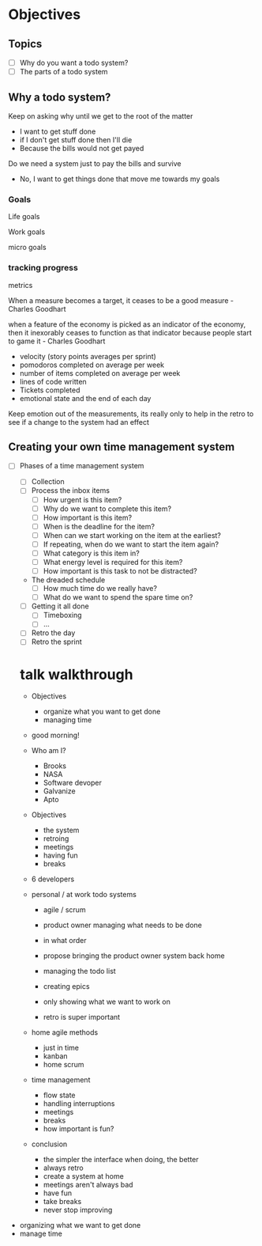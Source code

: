 # Objectives

## Topics

- [ ] Why do you want a todo system?
- [ ] The parts of a todo system

## Why a todo system?

Keep on asking why until we get to the root of the matter

- I want to get stuff done
- if I don't get stuff done then I'll die
- Because the bills would not get payed

Do we need a system just to pay the bills and survive

- No, I want to get things done that move me towards my goals

### Goals

Life goals

Work goals

micro goals

### tracking progress

metrics

When a measure becomes a target, it ceases to be a good measure -  Charles Goodhart

when a feature of the economy is picked as an indicator of the economy, then it inexorably ceases to function as that indicator because people start to game it - Charles Goodhart

- velocity (story points averages per sprint)
- pomodoros completed on average per week
- number of items completed on average per week
- lines of code written
- Tickets completed
- emotional state and the end of each day

Keep emotion out of the measurements, its really only to help in the retro to see if a change to the system had an effect

## Creating your own time management system

- [ ] Phases of a time management system
  - [ ] Collection
  - [ ] Process the inbox items
    - [ ] How urgent is this item?
    - [ ] Why do we want to complete this item?
    - [ ] How important is this item?
    - [ ] When is the deadline for the item?
    - [ ] When can we start working on the item at the earliest?
    - [ ] If repeating, when do we want to start the item again?
    - [ ] What category is this item in?
    - [ ] What energy level is required for this item?
    - [ ] How important is this task to not be distracted?
  - The dreaded schedule
    - [ ] How much time do we really have?
    - [ ] What do we want to spend the spare time on?
  - [ ] Getting it all done
    - [ ] Timeboxing
    - [ ] ...
  - [ ] Retro the day
  - [ ] Retro the sprint

  # talk walkthrough

  - Objectives
    - organize what you want to get done
    - managing time

  - good morning!
  - Who am I?
    - Brooks
    - NASA
    - Software devoper
    - Galvanize
    - Apto

  - Objectives
    - the system
    - retroing
    - meetings
    - having fun
    - breaks

  - 6 developers
  - personal / at work todo systems
    - agile / scrum
    - product owner managing what needs to be done
    - in what order

    - propose bringing the product owner system back home
    - managing the todo list
    - creating epics
    - only showing what we want to work on

    - retro is super important
  - home agile methods
    - just in time
    - kanban
    - home scrum

  - time management
    - flow state
    - handling interruptions
    - meetings
    - breaks
    - how important is fun?

  - conclusion
    - the simpler the interface when doing, the better
    - always retro
    - create a system at home
    - meetings aren't always bad
    - have fun
    - take breaks
    - never stop improving

  

- organizing what we want to get done
- manage time